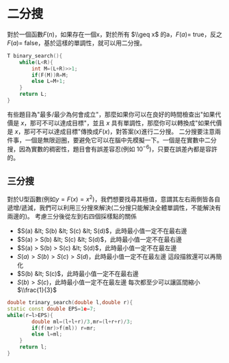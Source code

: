 # 二分搜

對於一個函數$F(n)$，如果存在一個x，對於所有 $\\geq x$ 的a，$F(a)=$ true，反之$F(a)=$ false，基於這樣的單調性，就可以用二分搜。

```cpp
T binary_search(){
    while(L<R){
        int M=(L+R)>>1;
        if(F(M))R=M;
        else L=M+1;
    }
    return L;
}
```

有些題目為"最多/最少為何會成立"，那麼如果你可以在良好的時間檢查出"如果代價是 $x$，那可不可以達成目標"，並且 $x$ 具有單調性，那麼你可以轉換成"如果代價是 $x$，那可不可以達成目標"傳換成$F(x)$，對答案(x)進行二分搜。
二分搜要注意兩件事，一個是無限迴圈，要避免它可以在腦中先模擬一下。一個是在實數中二分搜，因為實數的稠密性，題目會有誤差容忍(例如 $10^{-6}$)，只要在誤差內都是容許的。

## 三分搜

對於U型函數(例如$y=F(x)=x^2$)，我們想要找尋其極值，意謂其左右兩側皆各自遞增/遞減，我們可以利用三分搜來解決(二分搜只能解決全體單調性，不能解決有兩邊的)。
考慮三分後從左到右四個採樣點的關係

-   $S(a) &lt; S(b) &lt; S(c) &lt; S(d)$，此時最小值一定不在最右邊
-   $S(a) > S(b) &lt; S(c) &lt; S(d)$，此時最小值一定不在最右邊
-   $S(a) > S(b) > S(c) &lt; S(d)$，此時最小值一定不在最左邊
-   $S(a) > S(b) > S(c) > S(d)$，此時最小值一定不在最左邊
    這段描敘還可以再簡化
-   $S(b) &lt; S(c)$，此時最小值一定不在最右邊
-   $S(b) > S(c)$，此時最小值一定不在最左邊
    每次都至少可以讓區間縮小$\\frac{1}{3}$

```cpp
double trinary_search(double l,double r){
static const double EPS=1e−7;
while(r−l>EPS){
        double ml=(l+l+r)/3,mr=(l+r+r)/3;
        if(f(mr)>f(ml)) r=mr;
        else l=ml;
    }
    return l;
}
```
